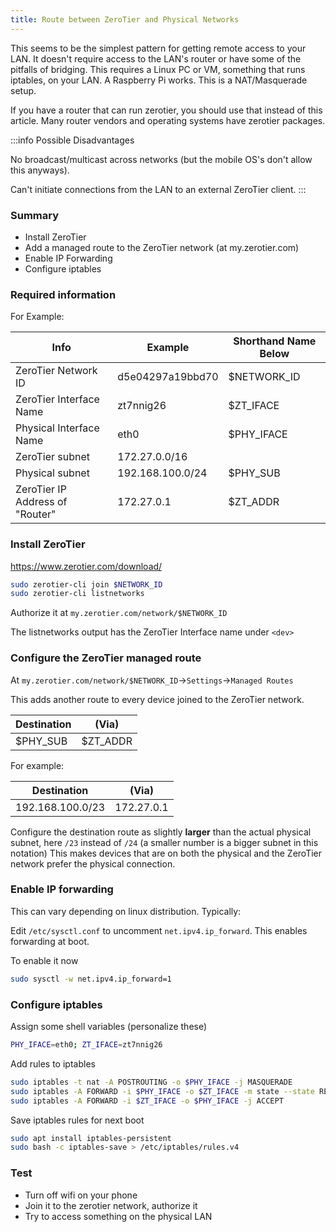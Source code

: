 ```yaml
---
title: Route between ZeroTier and Physical Networks
---
```


This seems to be the simplest pattern for getting remote access to your LAN. It doesn't require access to the LAN's router or have some of the pitfalls of bridging. This requires a Linux PC or VM, something that runs iptables, on your LAN. A Raspberry Pi works. This is a NAT/Masquerade setup.

If you have a router that can run zerotier, you should use that instead of this article. Many router vendors and operating systems have zerotier packages.

:::info Possible Disadvantages

No broadcast/multicast across networks (but the mobile OS's don't allow this anyways).

Can't initiate connections from the LAN to an external ZeroTier client.
:::

### Summary

- Install ZeroTier
- Add a managed route to the ZeroTier network (at my.zerotier.com)
- Enable IP Forwarding
- Configure iptables

### Required information

For Example:

|Info|Example|Shorthand Name Below|
|-|-|-|
|ZeroTier Network ID|d5e04297a19bbd70|$NETWORK_ID|
|ZeroTier Interface Name|zt7nnig26|$ZT_IFACE|
|Physical Interface Name|eth0|$PHY_IFACE|
|ZeroTier subnet|172.27.0.0/16||
|Physical subnet|192.168.100.0/24|$PHY_SUB|
|ZeroTier IP Address of "Router"|172.27.0.1|$ZT_ADDR|

### Install ZeroTier

<https://www.zerotier.com/download/>

```sh
sudo zerotier-cli join $NETWORK_ID
sudo zerotier-cli listnetworks
```

Authorize it at `my.zerotier.com/network/$NETWORK_ID`

The listnetworks output has the ZeroTier Interface name under `<dev>`

### Configure the ZeroTier managed route

At `my.zerotier.com/network/$NETWORK_ID`->`Settings`->`Managed Routes`

This adds another route to every device joined to the ZeroTier network.

|Destination|(Via)|
|-|-|
|$PHY_SUB|$ZT_ADDR|

For example:

|Destination|(Via)|
|-|-|
|192.168.100.0/23|172.27.0.1|

Configure the destination route as slightly **larger** than the actual physical subnet, here `/23` instead of `/24` (a smaller number is a bigger subnet in this notation) This makes devices that are on both the physical and the ZeroTier network prefer the physical connection.

### Enable IP forwarding

This can vary depending on linux distribution. Typically:

Edit `/etc/sysctl.conf` to uncomment `net.ipv4.ip_forward`. This enables forwarding at boot.

To enable it now

```sh
sudo sysctl -w net.ipv4.ip_forward=1
```

### Configure iptables

Assign some shell variables (personalize these)

```sh
PHY_IFACE=eth0; ZT_IFACE=zt7nnig26
```

Add rules to iptables

```sh
sudo iptables -t nat -A POSTROUTING -o $PHY_IFACE -j MASQUERADE
sudo iptables -A FORWARD -i $PHY_IFACE -o $ZT_IFACE -m state --state RELATED,ESTABLISHED -j ACCEPT
sudo iptables -A FORWARD -i $ZT_IFACE -o $PHY_IFACE -j ACCEPT
```

Save iptables rules for next boot

```sh
sudo apt install iptables-persistent
sudo bash -c iptables-save > /etc/iptables/rules.v4
```

### Test

- Turn off wifi on your phone
- Join it to the zerotier network, authorize it
- Try to access something on the physical LAN
